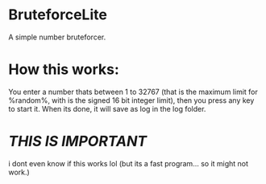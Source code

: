 # BruteforceLite
A simple number bruteforcer.

# How this works:
You enter a number thats between 1 to 32767 (that is the maximum limit for %random%, with is the signed 16 bit integer limit), then you press any key to start it. When its done, it will save as log in the log folder.

# *THIS IS IMPORTANT*
i dont even know if this works lol (but its a fast program... so it might not work.)
